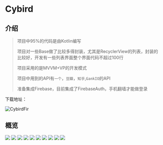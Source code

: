 



# Cybird

## 介绍

> 项目中95%的代码是由Kotlin编写
> 
> 项目对一些Base做了比较多得封装，尤其是RecyclerView的列表，封装的比较好，开发有一些列表界面整个界面代码不超过100行
>
> 项目采用的是MVVM+VP的开发模式
>
> 项目中用到的API有`一个`，`豆瓣`，`知乎`,`GankIO`的API
>
> 准备集成Firebase，目前集成了FirebaseAuth，手机翻墙才能做登录



下载地址：

![CybirdFir](http://oktzkaa8p.bkt.clouddn.com/WX20180912-094629@2x.png)

## 概览
![](http://oktzkaa8p.bkt.clouddn.com/01.jpeg)
![](http://oktzkaa8p.bkt.clouddn.com/02.jpeg)
![](http://oktzkaa8p.bkt.clouddn.com/03.jpeg)
![](http://oktzkaa8p.bkt.clouddn.com/04.jpeg)
![](http://oktzkaa8p.bkt.clouddn.com/05.jpeg)
![](http://oktzkaa8p.bkt.clouddn.com/06.jpeg)
![](http://oktzkaa8p.bkt.clouddn.com/07.jpeg)
![](http://oktzkaa8p.bkt.clouddn.com/08.jpeg)
![](http://oktzkaa8p.bkt.clouddn.com/09.jpeg)
![](http://oktzkaa8p.bkt.clouddn.com/10.jpeg)


